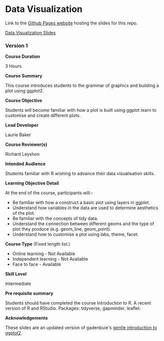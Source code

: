 # Data Visualization

Link to the [Github Pages website](https://laurielbaker.github.io/DSCA_data_visualisation_in_r/) hosting the slides for this repo.

[Data Visualization Slides](slides/index.html)

### Version 1

**Course Duration**

3 Hours

**Course Summary**

This course introduces students to the grammar of graphics and building a plot using ggplot2.

**Course Objective**

Students will become familiar with how a plot is built using ggplot learn to customise and create different plots. 

**Lead Developer**

Laurie Baker

**Course Reviewer(s)**

Richard Leyshon

**Intended Audience**

Students familiar with R wishing to advance their data visualisation skills. 

**Learning Objective Detail**

At the end of the course, participants will:-


* Be familiar with how a construct a basic plot using layers in ggplot.
* Understand how variables in the data are used to determine aesthetics of the plot.
* Be familiar with the concepts of tidy data.
* Understand the connection between different geoms and the type of plot they produce (e.g. geom_line, geom_point).
* Understand how to customise a plot using labs, theme, facet.



**Course Type** (Fixed length list.)

* Online learning - Not Available
* Independent learning - Not Available
* Face to face - Available

**Skill Level**

Intermediate

**Pre requisite summary** 

Students should have completed the course Introduction to R. A recent version of R and RStudio. Packages: tidyverse, gapminder, leaflet. 

**Acknowledgements**

These slides are an updated version of gadenbuie's [gentle introduction to ggplot2](https://pkg.garrickadenbuie.com/gentle-ggplot2/#1).
